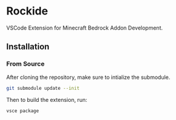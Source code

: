 # Rockide

VSCode Extension for Minecraft Bedrock Addon Development.

## Installation

### From Source

After cloning the repository, make sure to intialize the submodule.

```sh
git submodule update --init
```

Then to build the extension, run:

```sh
vsce package
```
